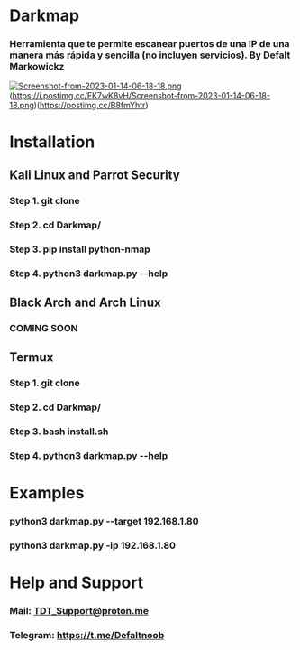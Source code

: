 # Darkmap
### Herramienta que te permite escanear puertos de una IP de una manera más rápida y sencilla (no incluyen servicios). By Defalt Markowickz

[![Screenshot-from-2023-01-14-06-18-18.png](https://i.postimg.cc/FK7wK8vH/Screenshot-from-2023-01-14-06-18-18.png)](https://postimg.cc/B8fmYhtr)(https://i.postimg.cc/FK7wK8vH/Screenshot-from-2023-01-14-06-18-18.png)(https://postimg.cc/B8fmYhtr)

# Installation

## Kali Linux and Parrot Security

### Step 1. git clone

### Step 2. cd Darkmap/

### Step 3. pip install python-nmap

### Step 4. python3 darkmap.py --help

## Black Arch and Arch Linux

### COMING SOON

## Termux

### Step 1. git clone

### Step 2. cd Darkmap/

### Step 3. bash install.sh

### Step 4. python3 darkmap.py --help

# Examples

### python3 darkmap.py --target 192.168.1.80

### python3 darkmap.py -ip 192.168.1.80

# Help and Support

### Mail: TDT_Support@proton.me

### Telegram: https://t.me/Defaltnoob
